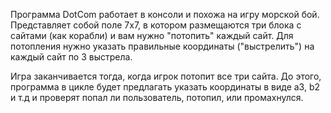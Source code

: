 Программа DotCom работает в консоли и похожа на игру морской бой. Представляет собой поле 7x7, в котором размещаются три блока с сайтами (как корабли) и вам нужно "потопить" каждый сайт. Для потопления нужно указать правильные координаты ("выстрелить") на каждый сайт по 3 выстрела.

Игра заканчивается тогда, когда игрок потопит все три сайта. До этого, программа в цикле будет предлагать указать координаты в виде a3, b2 и т.д и проверят попал ли пользователь, потопил, или промахнулся.

